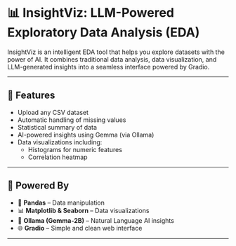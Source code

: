# 📊 InsightViz: LLM-Powered Exploratory Data Analysis (EDA)

InsightViz is an intelligent EDA tool that helps you explore datasets with the power of AI. It combines traditional data analysis, data visualization, and LLM-generated insights into a seamless interface powered by Gradio.

---

## 🚀 Features

- Upload any CSV dataset
- Automatic handling of missing values
- Statistical summary of data
- AI-powered insights using Gemma (via Ollama)
- Data visualizations including:
  - Histograms for numeric features
  - Correlation heatmap

---

## 🧠 Powered By

- 🧪 **Pandas** – Data manipulation
- 📊 **Matplotlib & Seaborn** – Data visualizations
- 🤖 **Ollama (Gemma-2B)** – Natural Language AI insights
- 🌐 **Gradio** – Simple and clean web interface

---
